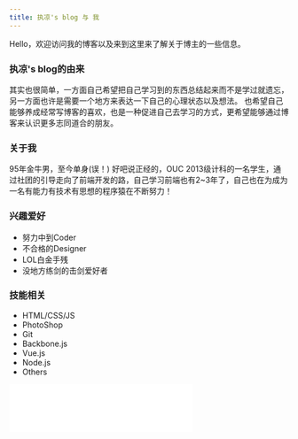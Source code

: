 ```yaml
---
title: 执凉's blog 与 我
---
```


Hello，欢迎访问我的博客以及来到这里来了解关于博主的一些信息。

### 执凉's blog的由来
其实也很简单，一方面自己希望把自己学习到的东西总结起来而不是学过就遗忘，另一方面也许是需要一个地方来表达一下自己的心理状态以及想法。
也希望自己能够养成经常写博客的喜欢，也是一种促进自己去学习的方式，更希望能够通过博客来认识更多志同道合的朋友。

### 关于我
95年金牛男，至今单身(误！)
好吧说正经的，OUC 2013级计科的一名学生，通过社团的引导走向了前端开发的路，自己学习前端也有2~3年了，自己也在为成为一名有能力有技术有思想的程序猿在不断努力！

### 兴趣爱好
- 努力中到Coder
- 不合格的Designer
- LOL白金手残
- 没地方练剑的击剑爱好者

### 技能相关
- HTML/CSS/JS
- PhotoShop
- Git
- Backbone.js
- Vue.js
- Node.js
- Others

<iframe frameborder="no" border="0" marginwidth="0" marginheight="0" width=330 height=86 src="//music.163.com/outchain/player?type=2&id=26608941&auto=1&height=66"></iframe>